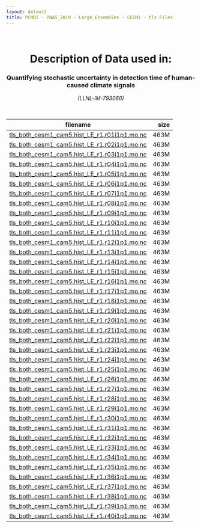 ```yaml
---
layout: default
title: PCMDI - PNAS_2019 - Large_Ensembles - CESM1 - tls Files
---
```


<br>
<center>
    <p>
        <h1>Description of Data used in:</h1>
        <h3>Quantifying stochastic uncertainty in detection time of human-caused climate signals</h3>
    </p>
    <p><em>(LLNL-IM-793060)</em></p>
</center>
<br>

filename | size
   ---   | ---:
[tls_both_cesm1_cam5.hist_LE_r1.r01i1p1.mo.nc](https://pcmdi.llnl.gov/climate-data/PNAS_2019/Large_Ensembles/CESM1/tls/tls_both_cesm1_cam5.hist_LE_r1.r01i1p1.mo.nc) | 463M
[tls_both_cesm1_cam5.hist_LE_r1.r02i1p1.mo.nc](https://pcmdi.llnl.gov/climate-data/PNAS_2019/Large_Ensembles/CESM1/tls/tls_both_cesm1_cam5.hist_LE_r1.r02i1p1.mo.nc) | 463M
[tls_both_cesm1_cam5.hist_LE_r1.r03i1p1.mo.nc](https://pcmdi.llnl.gov/climate-data/PNAS_2019/Large_Ensembles/CESM1/tls/tls_both_cesm1_cam5.hist_LE_r1.r03i1p1.mo.nc) | 463M
[tls_both_cesm1_cam5.hist_LE_r1.r04i1p1.mo.nc](https://pcmdi.llnl.gov/climate-data/PNAS_2019/Large_Ensembles/CESM1/tls/tls_both_cesm1_cam5.hist_LE_r1.r04i1p1.mo.nc) | 463M
[tls_both_cesm1_cam5.hist_LE_r1.r05i1p1.mo.nc](https://pcmdi.llnl.gov/climate-data/PNAS_2019/Large_Ensembles/CESM1/tls/tls_both_cesm1_cam5.hist_LE_r1.r05i1p1.mo.nc) | 463M
[tls_both_cesm1_cam5.hist_LE_r1.r06i1p1.mo.nc](https://pcmdi.llnl.gov/climate-data/PNAS_2019/Large_Ensembles/CESM1/tls/tls_both_cesm1_cam5.hist_LE_r1.r06i1p1.mo.nc) | 463M
[tls_both_cesm1_cam5.hist_LE_r1.r07i1p1.mo.nc](https://pcmdi.llnl.gov/climate-data/PNAS_2019/Large_Ensembles/CESM1/tls/tls_both_cesm1_cam5.hist_LE_r1.r07i1p1.mo.nc) | 463M
[tls_both_cesm1_cam5.hist_LE_r1.r08i1p1.mo.nc](https://pcmdi.llnl.gov/climate-data/PNAS_2019/Large_Ensembles/CESM1/tls/tls_both_cesm1_cam5.hist_LE_r1.r08i1p1.mo.nc) | 463M
[tls_both_cesm1_cam5.hist_LE_r1.r09i1p1.mo.nc](https://pcmdi.llnl.gov/climate-data/PNAS_2019/Large_Ensembles/CESM1/tls/tls_both_cesm1_cam5.hist_LE_r1.r09i1p1.mo.nc) | 463M
[tls_both_cesm1_cam5.hist_LE_r1.r10i1p1.mo.nc](https://pcmdi.llnl.gov/climate-data/PNAS_2019/Large_Ensembles/CESM1/tls/tls_both_cesm1_cam5.hist_LE_r1.r10i1p1.mo.nc) | 463M
[tls_both_cesm1_cam5.hist_LE_r1.r11i1p1.mo.nc](https://pcmdi.llnl.gov/climate-data/PNAS_2019/Large_Ensembles/CESM1/tls/tls_both_cesm1_cam5.hist_LE_r1.r11i1p1.mo.nc) | 463M
[tls_both_cesm1_cam5.hist_LE_r1.r12i1p1.mo.nc](https://pcmdi.llnl.gov/climate-data/PNAS_2019/Large_Ensembles/CESM1/tls/tls_both_cesm1_cam5.hist_LE_r1.r12i1p1.mo.nc) | 463M
[tls_both_cesm1_cam5.hist_LE_r1.r13i1p1.mo.nc](https://pcmdi.llnl.gov/climate-data/PNAS_2019/Large_Ensembles/CESM1/tls/tls_both_cesm1_cam5.hist_LE_r1.r13i1p1.mo.nc) | 463M
[tls_both_cesm1_cam5.hist_LE_r1.r14i1p1.mo.nc](https://pcmdi.llnl.gov/climate-data/PNAS_2019/Large_Ensembles/CESM1/tls/tls_both_cesm1_cam5.hist_LE_r1.r14i1p1.mo.nc) | 463M
[tls_both_cesm1_cam5.hist_LE_r1.r15i1p1.mo.nc](https://pcmdi.llnl.gov/climate-data/PNAS_2019/Large_Ensembles/CESM1/tls/tls_both_cesm1_cam5.hist_LE_r1.r15i1p1.mo.nc) | 463M
[tls_both_cesm1_cam5.hist_LE_r1.r16i1p1.mo.nc](https://pcmdi.llnl.gov/climate-data/PNAS_2019/Large_Ensembles/CESM1/tls/tls_both_cesm1_cam5.hist_LE_r1.r16i1p1.mo.nc) | 463M
[tls_both_cesm1_cam5.hist_LE_r1.r17i1p1.mo.nc](https://pcmdi.llnl.gov/climate-data/PNAS_2019/Large_Ensembles/CESM1/tls/tls_both_cesm1_cam5.hist_LE_r1.r17i1p1.mo.nc) | 463M
[tls_both_cesm1_cam5.hist_LE_r1.r18i1p1.mo.nc](https://pcmdi.llnl.gov/climate-data/PNAS_2019/Large_Ensembles/CESM1/tls/tls_both_cesm1_cam5.hist_LE_r1.r18i1p1.mo.nc) | 463M
[tls_both_cesm1_cam5.hist_LE_r1.r19i1p1.mo.nc](https://pcmdi.llnl.gov/climate-data/PNAS_2019/Large_Ensembles/CESM1/tls/tls_both_cesm1_cam5.hist_LE_r1.r19i1p1.mo.nc) | 463M
[tls_both_cesm1_cam5.hist_LE_r1.r20i1p1.mo.nc](https://pcmdi.llnl.gov/climate-data/PNAS_2019/Large_Ensembles/CESM1/tls/tls_both_cesm1_cam5.hist_LE_r1.r20i1p1.mo.nc) | 463M
[tls_both_cesm1_cam5.hist_LE_r1.r21i1p1.mo.nc](https://pcmdi.llnl.gov/climate-data/PNAS_2019/Large_Ensembles/CESM1/tls/tls_both_cesm1_cam5.hist_LE_r1.r21i1p1.mo.nc) | 463M
[tls_both_cesm1_cam5.hist_LE_r1.r22i1p1.mo.nc](https://pcmdi.llnl.gov/climate-data/PNAS_2019/Large_Ensembles/CESM1/tls/tls_both_cesm1_cam5.hist_LE_r1.r22i1p1.mo.nc) | 463M
[tls_both_cesm1_cam5.hist_LE_r1.r23i1p1.mo.nc](https://pcmdi.llnl.gov/climate-data/PNAS_2019/Large_Ensembles/CESM1/tls/tls_both_cesm1_cam5.hist_LE_r1.r23i1p1.mo.nc) | 463M
[tls_both_cesm1_cam5.hist_LE_r1.r24i1p1.mo.nc](https://pcmdi.llnl.gov/climate-data/PNAS_2019/Large_Ensembles/CESM1/tls/tls_both_cesm1_cam5.hist_LE_r1.r24i1p1.mo.nc) | 463M
[tls_both_cesm1_cam5.hist_LE_r1.r25i1p1.mo.nc](https://pcmdi.llnl.gov/climate-data/PNAS_2019/Large_Ensembles/CESM1/tls/tls_both_cesm1_cam5.hist_LE_r1.r25i1p1.mo.nc) | 463M
[tls_both_cesm1_cam5.hist_LE_r1.r26i1p1.mo.nc](https://pcmdi.llnl.gov/climate-data/PNAS_2019/Large_Ensembles/CESM1/tls/tls_both_cesm1_cam5.hist_LE_r1.r26i1p1.mo.nc) | 463M
[tls_both_cesm1_cam5.hist_LE_r1.r27i1p1.mo.nc](https://pcmdi.llnl.gov/climate-data/PNAS_2019/Large_Ensembles/CESM1/tls/tls_both_cesm1_cam5.hist_LE_r1.r27i1p1.mo.nc) | 463M
[tls_both_cesm1_cam5.hist_LE_r1.r28i1p1.mo.nc](https://pcmdi.llnl.gov/climate-data/PNAS_2019/Large_Ensembles/CESM1/tls/tls_both_cesm1_cam5.hist_LE_r1.r28i1p1.mo.nc) | 463M
[tls_both_cesm1_cam5.hist_LE_r1.r29i1p1.mo.nc](https://pcmdi.llnl.gov/climate-data/PNAS_2019/Large_Ensembles/CESM1/tls/tls_both_cesm1_cam5.hist_LE_r1.r29i1p1.mo.nc) | 463M
[tls_both_cesm1_cam5.hist_LE_r1.r30i1p1.mo.nc](https://pcmdi.llnl.gov/climate-data/PNAS_2019/Large_Ensembles/CESM1/tls/tls_both_cesm1_cam5.hist_LE_r1.r30i1p1.mo.nc) | 463M
[tls_both_cesm1_cam5.hist_LE_r1.r31i1p1.mo.nc](https://pcmdi.llnl.gov/climate-data/PNAS_2019/Large_Ensembles/CESM1/tls/tls_both_cesm1_cam5.hist_LE_r1.r31i1p1.mo.nc) | 463M
[tls_both_cesm1_cam5.hist_LE_r1.r32i1p1.mo.nc](https://pcmdi.llnl.gov/climate-data/PNAS_2019/Large_Ensembles/CESM1/tls/tls_both_cesm1_cam5.hist_LE_r1.r32i1p1.mo.nc) | 463M
[tls_both_cesm1_cam5.hist_LE_r1.r33i1p1.mo.nc](https://pcmdi.llnl.gov/climate-data/PNAS_2019/Large_Ensembles/CESM1/tls/tls_both_cesm1_cam5.hist_LE_r1.r33i1p1.mo.nc) | 463M
[tls_both_cesm1_cam5.hist_LE_r1.r34i1p1.mo.nc](https://pcmdi.llnl.gov/climate-data/PNAS_2019/Large_Ensembles/CESM1/tls/tls_both_cesm1_cam5.hist_LE_r1.r34i1p1.mo.nc) | 463M
[tls_both_cesm1_cam5.hist_LE_r1.r35i1p1.mo.nc](https://pcmdi.llnl.gov/climate-data/PNAS_2019/Large_Ensembles/CESM1/tls/tls_both_cesm1_cam5.hist_LE_r1.r35i1p1.mo.nc) | 463M
[tls_both_cesm1_cam5.hist_LE_r1.r36i1p1.mo.nc](https://pcmdi.llnl.gov/climate-data/PNAS_2019/Large_Ensembles/CESM1/tls/tls_both_cesm1_cam5.hist_LE_r1.r36i1p1.mo.nc) | 463M
[tls_both_cesm1_cam5.hist_LE_r1.r37i1p1.mo.nc](https://pcmdi.llnl.gov/climate-data/PNAS_2019/Large_Ensembles/CESM1/tls/tls_both_cesm1_cam5.hist_LE_r1.r37i1p1.mo.nc) | 463M
[tls_both_cesm1_cam5.hist_LE_r1.r38i1p1.mo.nc](https://pcmdi.llnl.gov/climate-data/PNAS_2019/Large_Ensembles/CESM1/tls/tls_both_cesm1_cam5.hist_LE_r1.r38i1p1.mo.nc) | 463M
[tls_both_cesm1_cam5.hist_LE_r1.r39i1p1.mo.nc](https://pcmdi.llnl.gov/climate-data/PNAS_2019/Large_Ensembles/CESM1/tls/tls_both_cesm1_cam5.hist_LE_r1.r39i1p1.mo.nc) | 463M
[tls_both_cesm1_cam5.hist_LE_r1.r40i1p1.mo.nc](https://pcmdi.llnl.gov/climate-data/PNAS_2019/Large_Ensembles/CESM1/tls/tls_both_cesm1_cam5.hist_LE_r1.r40i1p1.mo.nc) | 463M